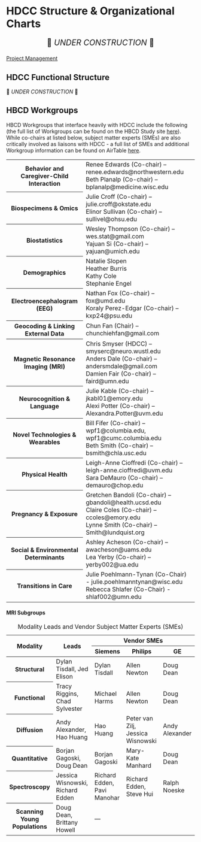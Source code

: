 #  HDCC Structure & Organizational Charts

<p style="text-align: center; font-size: 1.5em;">🚧 <i>UNDER CONSTRUCTION</i> 🚧 </p>


<a href="../../#project-management" target="_blank" class="pill-link-wrapper">
  <span class="pill-link">
    <i class="fa-solid fa-diagram-project"></i> Project Management
  </span>
</a>

## HDCC Functional Structure

🚧 <i>UNDER CONSTRUCTION</i> 🚧

## HBCD Workgroups

HBCD Workgroups that interface heavily with HDCC include the following (the full list of Workgroups can be found on the HBCD Study site [here](https://hbcdstudy.org/workgroups-and-committees/)). While co-chairs at listed below, subject matter experts (SMEs) are also critically involved as liaisons with HDCC - a full list of SMEs and additional Workgroup information can be found on AirTable [here](https://airtable.com/appn4aOIu0MgKDF5I/shrE5KLPOKWinGcWH/tblGJaQwPti6T61J1).

<table class="compact-table">
  <tr>
    <th>Behavior and Caregiver-Child Interaction</th>
    <td>
      Renee Edwards (Co-chair) – renee.edwards@northwestern.edu<br>
      Beth Planalp (Co-chair) – bplanalp@medicine.wisc.edu
    </td>
  </tr>
  <tr>
    <th>Biospecimens & Omics</th>
    <td>
      Julie Croff (Co-chair) – julie.croff@okstate.edu<br>
      Elinor Sullivan (Co-chair) – sullivel@ohsu.edu
    </td>
  </tr>
  <tr>
    <th>Biostatistics</th>
    <td>
      Wesley Thompson (Co-chair) – wes.stat@gmail.com<br>
      Yajuan Si (Co-chair) – yajuan@umich.edu
    </td>
  </tr>
  <tr>
    <th>Demographics</th>
    <td>
      Natalie Slopen<br> 
      Heather Burris<br> 
      Kathy Cole<br>
      Stephanie Engel 
    </td>
  </tr>
  <tr>
    <th>Electroencephalogram (EEG)</th>
    <td>
      Nathan Fox (Co-chair) – fox@umd.edu<br>
      Koraly Perez-Edgar (Co-chair) – kxp24@psu.edu
    </td>
  </tr>
  <tr>
    <th>Geocoding & Linking External Data</th>
    <td>
      Chun Fan (Chair) – chunchiehfan@gmail.com
    </td>
  </tr>
  <tr>
    <th>Magnetic Resonance Imaging (MRI)</th>
    <td>
      Chris Smyser (HDCC) – smyserc@neuro.wustl.edu<br>
      Anders Dale (Co-chair) – andersmdale@gmail.com<br>
      Damien Fair (Co-chair) – faird@umn.edu
    </td>
  </tr>
  <tr>
    <th>Neurocognition & Language</th>
    <td>
      Julie Kable (Co-chair) – jkabl01@emory.edu<br>
      Alexi Potter (Co-chair) – Alexandra.Potter@uvm.edu
    </td>
  </tr>
  <tr>
    <th>Novel Technologies & Wearables</th>
    <td>
      Bill Fifer (Co-chair) – wpf1@columbia.edu, wpf1@cumc.columbia.edu<br>
      Beth Smith (Co-chair) – bsmith@chla.usc.edu
    </td>
  </tr>
  <tr>
    <th>Physical Health</th>
    <td>
      Leigh-Anne Cioffredi (Co-chair) – leigh-anne.cioffredi@uvm.edu<br>
      Sara DeMauro (Co-chair) – demauro@chop.edu
    </td>
  </tr>
  <tr>
    <th>Pregnancy & Exposure</th>
    <td>
      Gretchen Bandoli (Co-chair) – gbandoli@health.ucsd.edu<br>
      Claire Coles (Co-chair) – ccoles@emory.edu<br>
      Lynne Smith (Co-chair) – Smith@lundquist.org
    </td>
  </tr>
  <tr>
    <th>Social & Environmental Determinants</th>
    <td>
      Ashley Acheson (Co-chair) – awacheson@uams.edu<br>
      Lea Yerby (Co-chair) – yerby002@ua.edu
    </td>
  </tr>
    <tr>
    <th>Transitions in Care</th>
    <td>
      Julie Poehlmann-Tynan (Co-Chair) - julie.poehlmanntynan@wisc.edu<br>
      Rebecca Shlafer (Co-Chair) - shlaf002@umn.edu
    </td>
  </tr>
</table>

#### MRI Subgroups

<table class="compact-table">
  <caption>Modality Leads and Vendor Subject Matter Experts (SMEs)</caption>
  <thead>
    <tr>
      <th rowspan="2" style="text-align: center;">Modality</th>
      <th rowspan="2" style="text-align: center;">Leads</th>
      <th colspan="3" style="text-align: center;">Vendor SMEs</th>
    </tr>
    <tr>
      <th style="text-align: center;">Siemens</th>
      <th style="text-align: center;">Philips</th>
      <th style="text-align: center;">GE</th>
    </tr>
  </thead>
  <tbody>
    <tr>
      <th scope="row">Structural</th>
      <td>Dylan Tisdall, Jed Elison</td>
      <td>Dylan Tisdall</td>
      <td>Allen Newton</td>
      <td>Doug Dean</td>
    </tr>
    <tr>
      <th scope="row">Functional</th>
      <td>Tracy Riggins, Chad Sylvester</td>
      <td>Michael Harms</td>
      <td>Allen Newton</td>
      <td>Doug Dean</td>
    </tr>
    <tr>
      <th scope="row">Diffusion</th>
      <td>Andy Alexander, Hao Huang</td>
      <td>Hao Huang</td>
      <td>Peter van Zilj, Jessica Wisnowski</td>
      <td>Andy Alexander</td>
    </tr>
    <tr>
      <th scope="row">Quantitative</th>
      <td>Borjan Gagoski, Doug Dean</td>
      <td>Borjan Gagoski</td>
      <td>Mary-Kate Manhard</td>
      <td>Doug Dean</td>
    </tr>
    <tr>
      <th scope="row">Spectroscopy</th>
      <td>Jessica Wisnowski, Richard Edden</td>
      <td>Richard Edden, Pavi Manohar</td>
      <td>Richard Edden, Steve Hui</td>
      <td>Ralph Noeske</td>
    </tr>
    <tr>
      <th scope="row">Scanning Young<br>Populations</th>
      <td>Doug Dean, Brittany Howell</td>
      <td colspan="3">—</td>
    </tr>
  </tbody>
</table>
